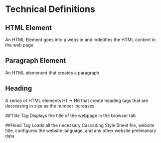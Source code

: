 # Technical Definitions

## HTML Element
An HTML Element goes into a website and indetifies the HTML content in the web page


## Paragraph Element
An HTML elemenent that creates a paragraph

## Heading
A series of HTML elements H1 -> H6 that create heading tags that are decreasing in size as the number increases

##Title Tag
Displays the title of the webpage in the browser tab

##Head Tag
Loads all the necessary Cascading Style Sheet file, website title, configures the website language, and any other website prelimanary data
